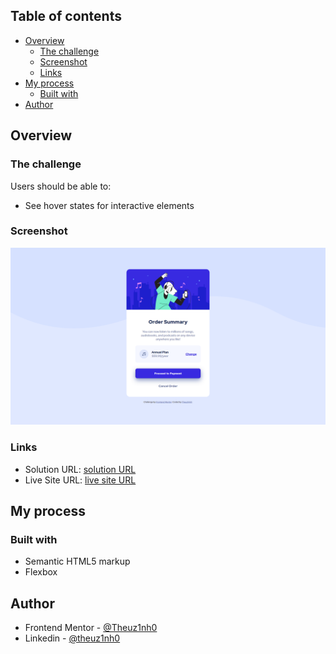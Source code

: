 ## Table of contents

- [Overview](#overview)
  - [The challenge](#the-challenge)
  - [Screenshot](#screenshot)
  - [Links](#links)
- [My process](#my-process)
  - [Built with](#built-with)
- [Author](#author)

## Overview

### The challenge

Users should be able to:

- See hover states for interactive elements

### Screenshot

![](./design/order-summary-card.png)

### Links

- Solution URL: [solution URL](https://github.com/Theuz1nh0/order-summary-card/)
- Live Site URL: [live site URL](https://theuz1nh0.github.io/order-summary-card/)

## My process

### Built with

- Semantic HTML5 markup
- Flexbox

## Author

- Frontend Mentor - [@Theuz1nh0](https://www.frontendmentor.io/profile/Theuz1nh0)
- Linkedin - [@theuz1nh0](https://www.linkedin.com/in/theuz1nh0/)
